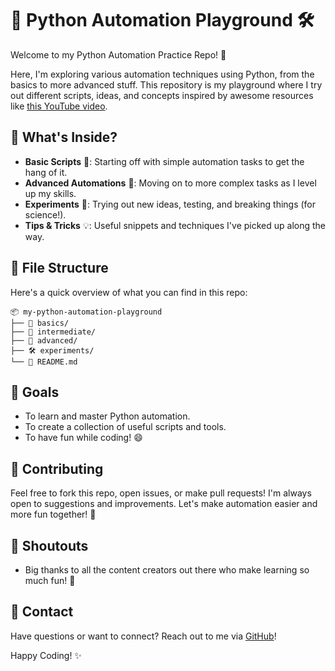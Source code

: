 
# 🐍 Python Automation Playground 🛠️

Welcome to my Python Automation Practice Repo! 🎉

Here, I'm exploring various automation techniques using Python, from the basics to more advanced stuff. This repository is my playground where I try out different scripts, ideas, and concepts inspired by awesome resources like [this YouTube video](https://www.youtube.com/watch?v=PXMJ6FS7llk&t=200s). 

## 🚀 What's Inside?

- **Basic Scripts** 📝: Starting off with simple automation tasks to get the hang of it.
- **Advanced Automations** 🔧: Moving on to more complex tasks as I level up my skills.
- **Experiments** 🧪: Trying out new ideas, testing, and breaking things (for science!).
- **Tips & Tricks** 💡: Useful snippets and techniques I've picked up along the way.

## 📂 File Structure

Here's a quick overview of what you can find in this repo:

```
📦 my-python-automation-playground
├── 🐣 basics/
├── 🧩 intermediate/
├── 🧠 advanced/
├── 🛠️ experiments/
└── 📝 README.md
```

## 🎯 Goals

- To learn and master Python automation.
- To create a collection of useful scripts and tools.
- To have fun while coding! 😄

## 🤝 Contributing

Feel free to fork this repo, open issues, or make pull requests! I'm always open to suggestions and improvements. Let's make automation easier and more fun together! 🥳

## 📢 Shoutouts

- Big thanks to all the content creators out there who make learning so much fun! 🙌

## 📧 Contact

Have questions or want to connect? Reach out to me via [GitHub](https://github.com/pyPrarthan)!


Happy Coding! ✨
